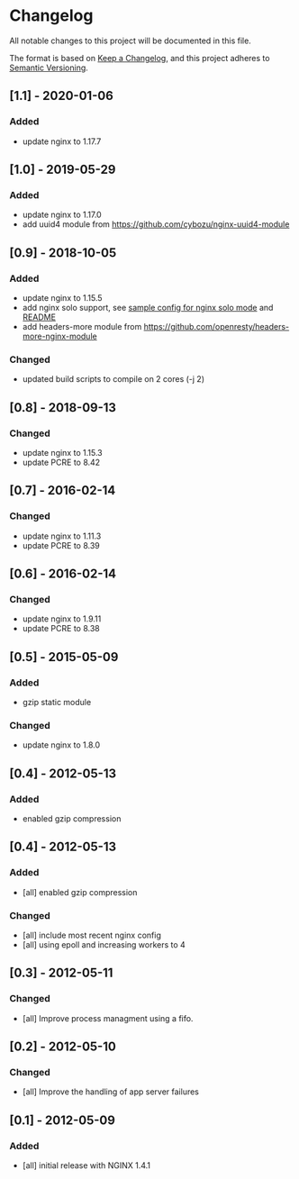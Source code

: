 # Changelog
All notable changes to this project will be documented in this file.

The format is based on [Keep a Changelog](https://keepachangelog.com/en/1.0.0/),
and this project adheres to [Semantic Versioning](https://semver.org/spec/v2.0.0.html).

## [1.1] - 2020-01-06
### Added
- update nginx to 1.17.7

## [1.0] - 2019-05-29
### Added
- update nginx to 1.17.0
- add uuid4 module from https://github.com/cybozu/nginx-uuid4-module

## [0.9] - 2018-10-05
### Added
- update nginx to 1.15.5
- add nginx solo support, see [sample config for nginx solo mode](config/nginx-solo-sample.conf.erb) and [README](README.md)
- add headers-more module from https://github.com/openresty/headers-more-nginx-module

### Changed
- updated build scripts to compile on 2 cores (-j 2)

## [0.8] - 2018-09-13
### Changed
- update nginx to 1.15.3
- update PCRE to 8.42

## [0.7] - 2016-02-14
### Changed
- update nginx to 1.11.3
- update PCRE to 8.39

## [0.6] - 2016-02-14
### Changed
- update nginx to 1.9.11
- update PCRE to 8.38

## [0.5] - 2015-05-09
### Added
- gzip static module

### Changed
- update nginx to 1.8.0

## [0.4] - 2012-05-13
### Added
- enabled gzip compression

## [0.4] - 2012-05-13
### Added
- [all] enabled gzip compression

### Changed
- [all] include most recent nginx config
- [all] using epoll and increasing workers to 4

## [0.3] - 2012-05-11
### Changed
- [all] Improve process managment using a fifo.

## [0.2] - 2012-05-10
### Changed
- [all] Improve the handling of app server failures

## [0.1] - 2012-05-09
### Added
- [all] initial release with NGINX 1.4.1
